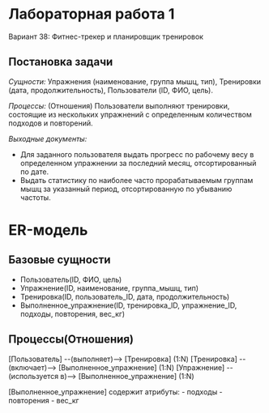 # Лабораторная работа 1
Вариант 38: Фитнес-трекер и планировщик тренировок
## Постановка задачи
*Сущности:*
    Упражнения (наименование, группа мышц, тип),
    Тренировки (дата, продолжительность),
    Пользователи (ID, ФИО, цель).

*Процессы:* (Отношения)
Пользователи выполняют тренировки, состоящие из нескольких упражнений с определенным количеством подходов и повторений.

*Выходные документы:*
- Для заданного пользователя выдать прогресс по рабочему весу в определенном упражнении за последний месяц, отсортированный по дате.
- Выдать статистику по наиболее часто прорабатываемым группам мышц за указанный период, отсортированную по убыванию частоты.

# ER-модель
## Базовые сущности
- Пользователь(ID, ФИО, цель)
- Упражнение(ID, наименование, группа_мышц, тип)
- Тренировка(ID, пользователь_ID, дата, продолжительность)
- Выполненное_упражнение(ID, тренировка_ID, упражнение_ID, подходы, повторения, вес_кг)

## Процессы(Отношения)
[Пользователь] --(выполняет)--> [Тренировка]  (1:N)
[Тренировка] --(включает)--> [Выполненное_упражнение] (1:N)
[Упражнение] --(используется в)--> [Выполненное_упражнение] (1:N)

[Выполненное_упражнение] содержит атрибуты:
    - подходы
    - повторения
    - вес_кг

